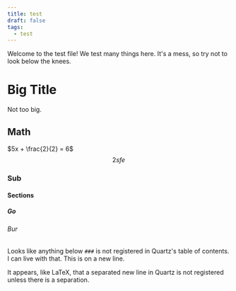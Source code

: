 ```yaml
---
title: test
draft: false
tags:
  - test
---
```


Welcome to the test file!
We test many things here.
It's a mess, so try not to look below the knees.
# Big Title
Not too big.
## Math
$5x + \frac{2}{2} = 6$
$$
2sfe
$$

### Sub
#### Sections
##### Go
###### Bur
Looks like anything below `###` is not registered in Quartz's table of contents. I can live with that.
This is on a new line.

It appears, like LaTeX, that a separated new line in Quartz is not registered unless there is a separation.